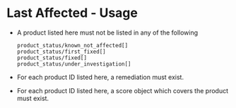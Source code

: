 # Last Affected - Usage

* A product listed here must not be listed in any of the following

  ```
  product_status/known_not_affected[]
  product_status/first_fixed[]
  product_status/fixed[]
  product_status/under_investigation[]
  ```

* For each product ID listed here, a remediation must exist.

* For each product ID listed here, a score object which covers the product must exist.
